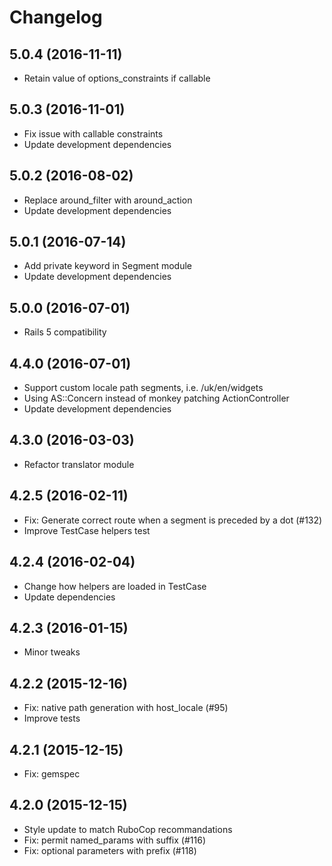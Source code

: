 # Changelog

## 5.0.4 (2016-11-11)

* Retain value of options_constraints if callable

## 5.0.3 (2016-11-01)

* Fix issue with callable constraints
* Update development dependencies

## 5.0.2 (2016-08-02)

* Replace around_filter with around_action
* Update development dependencies

## 5.0.1 (2016-07-14)

* Add private keyword in Segment module
* Update development dependencies

## 5.0.0 (2016-07-01)

* Rails 5 compatibility

## 4.4.0 (2016-07-01)

* Support custom locale path segments, i.e. /uk/en/widgets
* Using AS::Concern instead of monkey patching ActionController
* Update development dependencies

## 4.3.0 (2016-03-03)

* Refactor translator module

## 4.2.5 (2016-02-11)

* Fix: Generate correct route when a segment is preceded by a dot (#132)
* Improve TestCase helpers test

## 4.2.4 (2016-02-04)

* Change how helpers are loaded in TestCase
* Update dependencies

## 4.2.3 (2016-01-15)

* Minor tweaks

## 4.2.2 (2015-12-16)

* Fix: native path generation with host_locale (#95)
* Improve tests

## 4.2.1 (2015-12-15)

* Fix: gemspec

## 4.2.0 (2015-12-15)

* Style update to match RuboCop recommandations
* Fix: permit named_params with suffix (#116)
* Fix: optional parameters with prefix (#118)
